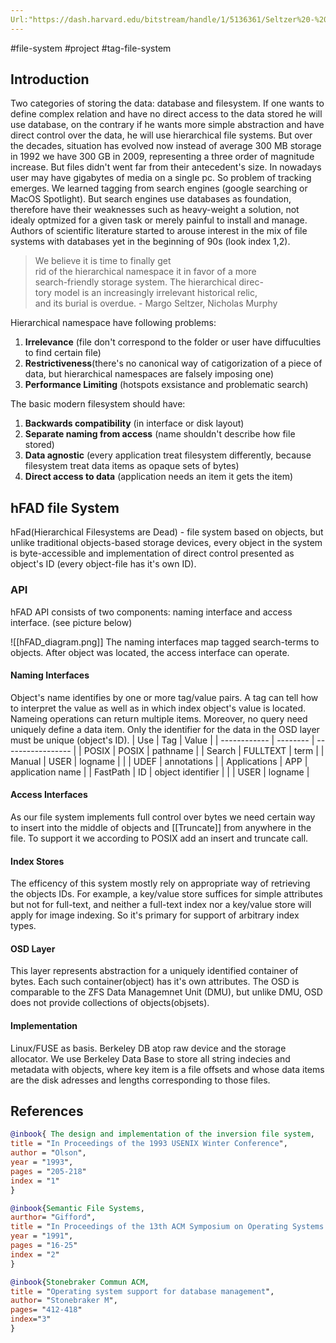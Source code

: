 ```yaml
---
Url:"https://dash.harvard.edu/bitstream/handle/1/5136361/Seltzer%20-%20Hierarchical%20File%20Systems%20are%20Dead.pdf"
---
```

#file-system #project #tag-file-system
## Introduction
Two categories of storing the data: database and filesystem. If one wants to define complex relation and have no direct access to the data stored he will use database, on the contrary if he wants more simple abstraction and have direct control over the data, he will use hierarchical file systems. But over the decades, situation has evolved now instead of average 300 MB storage in 1992 we have 300 GB in 2009, representing a three order of magnitude increase. But files didn't went far from their antecedent's size. In nowadays user may have gigabytes of media on a single pc. So problem of tracking emerges.
We learned tagging from search engines (google searching or MacOS Spotlight). But search engines use databases as foundation, therefore have their weaknesses such as heavy-weight a solution, not idealy optmized for a given task or merely painful to install and manage.
Authors of scientific literature started to arouse interest in the mix of file systems with databases yet in the beginning of 90s (look index 1,2).
> We believe it is time to finally get  
rid of the hierarchical namespace it in favor of a more  
search-friendly storage system. The hierarchical direc-  
tory model is an increasingly irrelevant historical relic,  
and its burial is overdue.
\- Margo Seltzer, Nicholas Murphy

Hierarchical namespace have following problems:
1. **Irrelevance** (file don't correspond to the folder or user have diffuculties to find certain file)
2. **Restrictiveness**(there's no canonical way of catigorization of a piece of data, but hierarchical namespaces are falsely imposing one)
3. **Performance Limiting** (hotspots exsistance and problematic search)

The basic modern filesystem should have:
1. **Backwards compatibility** (in interface or disk layout)
2. **Separate naming from  access** (name shouldn't describe how file stored)
3. **Data agnostic** (every application treat filesystem differently, because filesystem treat data items as opaque sets of bytes)
 4. **Direct access to data** (application needs an item it gets the item)

## hFAD file System
hFad(Hierarchical Filesystems are Dead) - file system based on objects, but unlike traditional objects-based storage devices,  every object in the system is byte-accessible and implementation of direct control presented as object's ID (every object-file has it's own ID).
### API
hFAD API consists of two components: naming interface and access interface. (see picture below)

![[hFAD_diagram.png]]
The naming interfaces map tagged search-terms to objects. After object was located, the access interface can operate.
#### Naming Interfaces
Object's name identifies by one or more tag/value pairs. A tag can tell how to interpret the value as well as in which index object's value is located. Nameing operations can return multiple items. Moreover, no query need uniquely define a data item. Only the identifier for the data in the OSD layer must be unique (object's ID).
| Use          | Tag      | Value             |
| ------------ | -------- | ----------------- |
| POSIX        | POSIX    | pathname          |
| Search       | FULLTEXT | term              |
| Manual       | USER     | logname           |
|              | UDEF     | annotations       |
| Applications | APP      | application name  |
| FastPath     | ID       | object identifier |
|              | USER     | logname           |

#### Access Interfaces 
As our file system implements full control over bytes we need certain way to insert into the middle of objects and [[Truncate]] from anywhere in the file. To support it we according to POSIX add an insert and truncate call.

#### Index Stores
The efficency of this system mostly rely on appropriate way of retrieving the objects IDs. For example, a key/value store suffices for simple attributes but not for full-text, and neither a full-text index nor a key/value store will apply for image indexing. So it's primary for support of arbitrary index types.
#### OSD Layer
This layer represents abstraction for a uniquely identified container of bytes. Each such container(object) has it's own attributes. The OSD is comparable to the ZFS Data Managemnet Unit (DMU), but unlike DMU, OSD does not provide collections of objects(objsets).

#### Implementation
Linux/FUSE as basis. Berkeley DB atop raw device and the storage allocator. We use Berkeley Data Base to store all string indecies and metadata with objects, where key item is a file offsets and whose data items are the disk adresses and lengths corresponding to those files.
## References
```bibtex
@inbook{ The design and implementation of the inversion file system,
title = "In Proceedings of the 1993 USENIX Winter Conference",
author = "Olson",
year = "1993",
pages = "205-218"
index = "1"
}
```

```bibtex
@inbook{Semantic File Systems,
aurthor= "Gifford",
title = "In Proceedings of the 13th ACM Symposium on Operating Systems Principles",
year = "1991",
pages = "16-25"
index = "2"
}
```

```bibtex
@inbook{Stonebraker Commun ACM,
title = "Operating system support for database management",
author= "Stonebraker M",
pages= "412-418"
index="3"
}
```